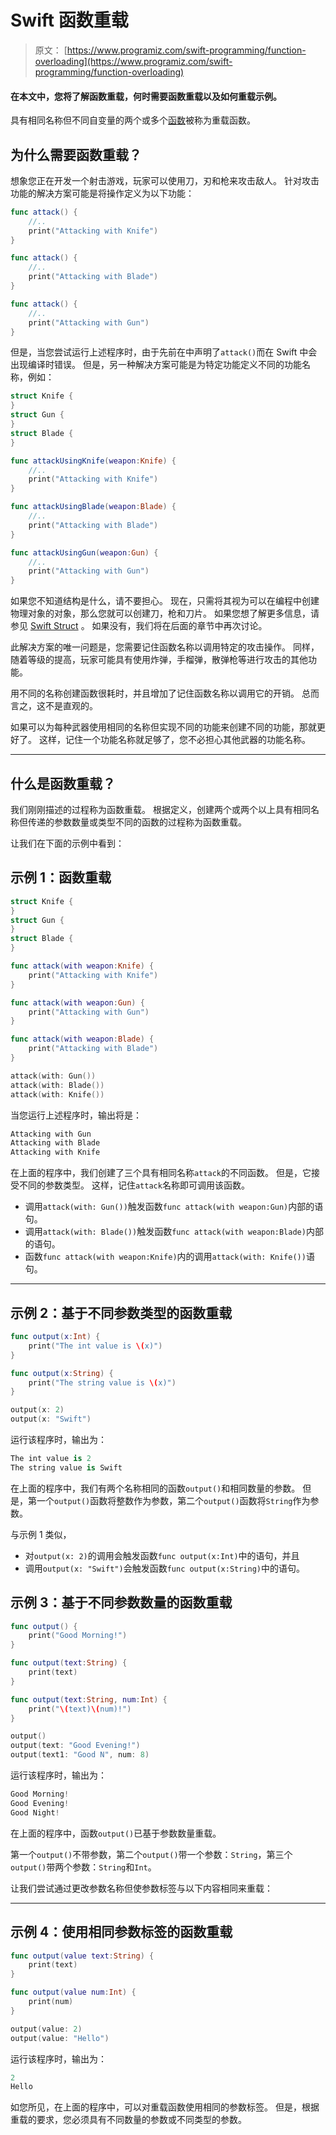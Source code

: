 # Swift 函数重载

> 原文： [https://www.programiz.com/swift-programming/function-overloading](https://www.programiz.com/swift-programming/function-overloading)

#### 在本文中，您将了解函数重载，何时需要函数重载以及如何重载示例。

具有相同名称但不同自变量的两个或多个[函数](/swift-programming/functions "Swift functions")被称为重载函数。

## 为什么需要函数重载？

想象您正在开发一个射击游戏，玩家可以使用刀，刃和枪来攻击敌人。 针对攻击功能的解决方案可能是将操作定义为以下功能：

```swift
func attack() {
    //..
    print("Attacking with Knife")
}

func attack() {
    //..
    print("Attacking with Blade")
}

func attack() {
    //..
    print("Attacking with Gun")
} 
```

但是，当您尝试运行上述程序时，由于先前在中声明了`attack()`而在 Swift 中会出现编译时错误。 但是，另一种解决方案可能是为特定功能定义不同的功能名称，例如：

```swift
struct Knife {
}
struct Gun {
}
struct Blade {
}

func attackUsingKnife(weapon:Knife) {
    //..
    print("Attacking with Knife")
}

func attackUsingBlade(weapon:Blade) {
    //..
    print("Attacking with Blade")
}

func attackUsingGun(weapon:Gun) {
    //..
    print("Attacking with Gun")
} 
```

如果您不知道结构是什么，请不要担心。 现在，只需将其视为可以在编程中创建物理对象的对象，那么您就可以创建刀，枪和刀片。 如果您想了解更多信息，请参见 [Swift Struct](http://test.com) 。 如果没有，我们将在后面的章节中再次讨论。

此解决方案的唯一问题是，您需要记住函数名称以调用特定的攻击操作。 同样，随着等级的提高，玩家可能具有使用炸弹，手榴弹，散弹枪等进行攻击的其他功能。

用不同的名称创建函数很耗时，并且增加了记住函数名称以调用它的开销。 总而言之，这不是直观的。

如果可以为每种武器使用相同的名称但实现不同的功能来创建不同的功能，那就更好了。 这样，记住一个功能名称就足够了，您不必担心其他武器的功能名称。

* * *

## 什么是函数重载？

我们刚刚描述的过程称为函数重载。 根据定义，创建两个或两个以上具有相同名称但传递的参数数量或类型不同的函数的过程称为函数重载。

让我们在下面的示例中看到：

## 示例 1：函数重载

```swift
struct Knife {
}
struct Gun {
}
struct Blade {
}

func attack(with weapon:Knife) {
    print("Attacking with Knife")
}

func attack(with weapon:Gun) {
    print("Attacking with Gun")
}

func attack(with weapon:Blade) {
    print("Attacking with Blade")
}

attack(with: Gun())
attack(with: Blade())
attack(with: Knife()) 
```

当您运行上述程序时，输出将是：

```swift
Attacking with Gun
Attacking with Blade
Attacking with Knife 
```

在上面的程序中，我们创建了三个具有相同名称`attack`的不同函数。 但是，它接受不同的参数类型。 这样，记住`attack`名称即可调用该函数。

*   调用`attack(with: Gun())`触发函数`func attack(with weapon:Gun)`内部的语句。
*   调用`attack(with: Blade())`触发函数`func attack(with weapon:Blade)`内部的语句。
*   函数`func attack(with weapon:Knife)`内的调用`attack(with: Knife())`语句。

* * *

## 示例 2：基于不同参数类型的函数重载

```swift
func output(x:Int) {
    print("The int value is \(x)")
}

func output(x:String) {
    print("The string value is \(x)")
}

output(x: 2)
output(x: "Swift") 
```

运行该程序时，输出为：

```swift
The int value is 2
The string value is Swift 
```

在上面的程序中，我们有两个名称相同的函数`output()`和相同数量的参数。 但是，第一个`output()`函数将整数作为参数，第二个`output()`函数将`String`作为参数。

与示例 1 类似，

*   对`output(x: 2)`的调用会触发函数`func output(x:Int)`中的语句，并且
*   调用`output(x: "Swift")`会触发函数`func output(x:String)`中的语句。

## 示例 3：基于不同参数数量的函数重载

```swift
func output() {
    print("Good Morning!")
}

func output(text:String) {
    print(text)
}

func output(text:String, num:Int) {
    print("\(text)\(num)!")
}

output()
output(text: "Good Evening!")
output(text1: "Good N", num: 8) 
```

运行该程序时，输出为：

```swift
Good Morning!
Good Evening!
Good Night! 
```

在上面的程序中，函数`output()`已基于参数数量重载。

第一个`output()`不带参数，第二个`output()`带一个参数：`String`，第三个`output()`带两个参数：`String`和`Int`。

让我们尝试通过更改参数名称但使参数标签与以下内容相同来重载：

* * *

## 示例 4：使用相同参数标签的函数重载

```swift
func output(value text:String) {
    print(text)
}

func output(value num:Int) {
    print(num)
}

output(value: 2)
output(value: "Hello") 
```

运行该程序时，输出为：

```swift
2
Hello
```

如您所见，在上面的程序中，可以对重载函数使用相同的参数标签。 但是，根据重载的要求，您必须具有不同数量的参数或不同类型的参数。
